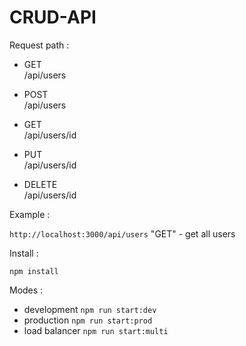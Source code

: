 # CRUD-API


[](#request)Request path :
* GET      
  /api/users

* POST     
  /api/users
* GET      
  /api/users/id
* PUT      
  /api/users/id
* DELETE   
  /api/users/id

[](#examples)Example :

  `http://localhost:3000/api/users` "GET" - get all users


[](#install)Install :

  `npm install`

[](#modes)Modes :
* development 
  `npm run start:dev`
* production
  `npm run start:prod`
* load balancer
  `npm run start:multi`
